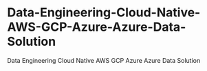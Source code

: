 # Data-Engineering-Cloud-Native-AWS-GCP-Azure-Azure-Data-Solution
Data Engineering Cloud Native AWS GCP Azure Azure Data Solution
